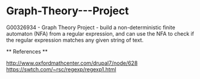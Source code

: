 # Graph-Theory---Project
G00326934 - Graph Theory Project - build a non-deterministic finite automaton (NFA) from a regular expression, and can use the NFA to check if the regular expression matches any given string of text.







** References **

http://www.oxfordmathcenter.com/drupal7/node/628     
https://swtch.com/~rsc/regexp/regexp1.html
